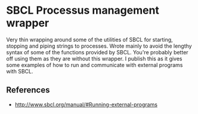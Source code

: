 # SBCL Processus management wrapper
Very thin wrapping around some of the utilities of SBCL for starting, stopping
and piping strings to processes.
Wrote mainly to avoid the lengthy syntax of some of the functions provided by
SBCL. You're probably better off using them as they are without this wrapper.
I publish this as it gives some examples of how to run and communicate with
external programs with SBCL.
## References
  * http://www.sbcl.org/manual/#Running-external-programs
